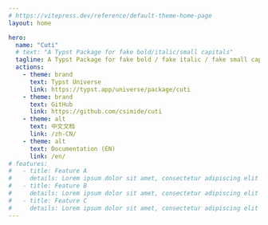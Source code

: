 ```yaml
---
# https://vitepress.dev/reference/default-theme-home-page
layout: home

hero:
  name: "Cuti"
  # text: "A Typst Package for fake bold/italic/small capitals"
  tagline: A Typst Package for fake bold / fake italic / fake small capitals
  actions:
    - theme: brand
      text: Typst Universe
      link: https://typst.app/universe/package/cuti
    - theme: brand
      text: GitHub
      link: https://github.com/csimide/cuti
    - theme: alt
      text: 中文文档
      link: /zh-CN/
    - theme: alt
      text: Documentation (EN)
      link: /en/
# features:
#   - title: Feature A
#     details: Lorem ipsum dolor sit amet, consectetur adipiscing elit
#   - title: Feature B
#     details: Lorem ipsum dolor sit amet, consectetur adipiscing elit
#   - title: Feature C
#     details: Lorem ipsum dolor sit amet, consectetur adipiscing elit
---
```

